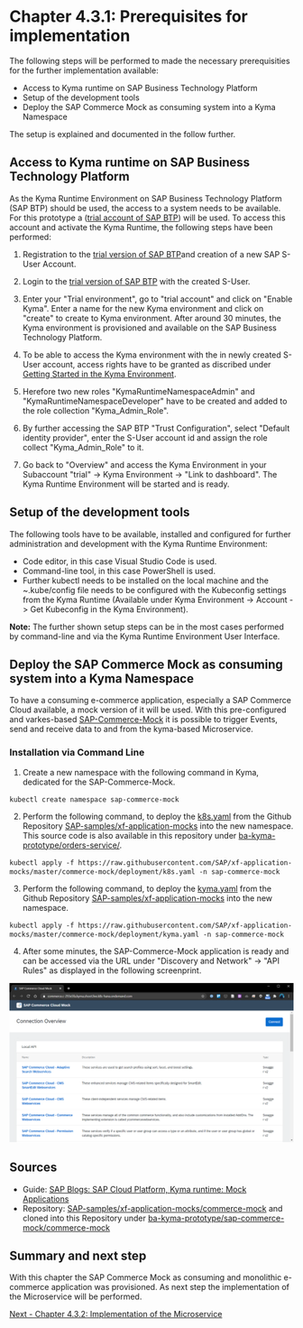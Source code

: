 # Chapter 4.3.1: Prerequisites for implementation

The following steps will be performed to made the necessary prerequisities for the further implementation available: 

* Access to Kyma runtime on SAP Business Technology Platform
* Setup of the development tools
* Deploy the SAP Commerce Mock as consuming system into a Kyma Namespace

The setup is explained and documented in the follow further.


## Access to Kyma runtime on SAP Business Technology Platform

As the Kyma Runtime Environment on SAP Business Technology Platform (SAP BTP) should be used, the access to a system needs to be available. For this prototype a ([trial account of SAP BTP](https://www.sap.com/cmp/td/sap-cloud-platform-trial.html)) will be used. To access this account and activate the Kyma Runtime, the following steps have been performed:

1. Registration to the [trial version of SAP BTP](https://www.sap.com/cmp/td/sap-cloud-platform-trial.html)and creation of a new SAP S-User Account.

2. Login to the [trial version of SAP BTP](https://www.sap.com/cmp/td/sap-cloud-platform-trial.html) with the created S-User.

3. Enter your "Trial environment", go to "trial account" and click on "Enable Kyma". Enter a name for the new Kyma environment and click on "create" to create to Kyma environment. After around 30 minutes, the Kyma environment is provisioned and available on the SAP Business Technology Platform.

4. To be able to access the Kyma environment with the in newly created S-User account, access rights have to be granted as discribed under [Getting Started in the Kyma Environment](https://help.sap.com/viewer/65de2977205c403bbc107264b8eccf4b/Cloud/en-US/d1abd18556f24fb091d081b2e3454b8b.html).

5. Herefore two new roles "KymaRuntimeNamespaceAdmin" and "KymaRuntimeNamespaceDeveloper" have to be created and added to the role collection "Kyma_Admin_Role".

6. By further accessing the SAP BTP "Trust Configuration", select "Default identity provider", enter the S-User account id and assign the role collect "Kyma_Admin_Role" to it.

7. Go back to "Overview" and access the Kyma Environment in your Subaccount "trial" -> Kyma Environment -> "Link to dashboard". The Kyma Runtime Environment will be started and is ready.


## Setup of the development tools

The following tools have to be available, installed and configured for further administration and development with the Kyma Runtime Environment:

* Code editor, in this case Visual Studio Code is used.
* Command-line tool, in this case PowerShell is used.
* Further kubectl needs to be installed on the local machine and the ~.kube/config file needs to be configured with the Kubeconfig settings from the Kyma Runtime (Available under Kyma Environment -> Account -> Get Kubeconfig in the Kyma Environment).

**Note:** The further shown setup steps can be in the most cases performed by command-line and via the Kyma Runtime Environment User Interface.


## Deploy the SAP Commerce Mock as consuming system into a Kyma Namespace

To have a consuming e-commerce application, especially a SAP Commerce Cloud available, a mock version of it will be used. With this pre-configured and varkes-based [SAP-Commerce-Mock](https://blogs.sap.com/2020/06/17/sap-cloud-platform-extension-factory-kyma-runtime-mock-applications/) it is possible to trigger Events, send and receive data to and from the kyma-based Microservice. 

### Installation via Command Line

1. Create a new namespace with the following command in Kyma, dedicated for the SAP-Commerce-Mock.

```
kubectl create namespace sap-commerce-mock
```

2. Perform the following command, to deploy the [k8s.yaml](https://raw.githubusercontent.com/SAP/xf-application-mocks/master/commerce-mock/deployment/k8s.yaml) from the Github Repository [SAP-samples/xf-application-mocks](https://github.com/SAP-samples/xf-application-mocks/tree/master/commerce-mock) into the new namespace. This source code is also available in this repository under [ba-kyma-prototype/orders-service/](https://github.com/klouisbrother/ba-kyma-prototype/tree/main/orders-service).

```
kubectl apply -f https://raw.githubusercontent.com/SAP/xf-application-mocks/master/commerce-mock/deployment/k8s.yaml -n sap-commerce-mock

```

3. Perform the following command, to deploy the [kyma.yaml](https://raw.githubusercontent.com/SAP/xf-application-mocks/master/commerce-mock/deployment/kyma.yaml) from the Github Repository [SAP-samples/xf-application-mocks](https://github.com/SAP-samples/xf-application-mocks/tree/master/commerce-mock) into the new namespace.

```
kubectl apply -f https://raw.githubusercontent.com/SAP/xf-application-mocks/master/commerce-mock/deployment/kyma.yaml -n sap-commerce-mock
```

4. After some minutes, the SAP-Commerce-Mock application is ready and can be accessed via the URL under "Discovery and Network" -> "API Rules" as displayed in the following screenprint.

![](images/01_01_SAP-Commerce-Mock-Start.png)


## Sources

* Guide: [SAP Blogs: SAP Cloud Platform, Kyma runtime: Mock Applications](https://blogs.sap.com/2020/06/17/sap-cloud-platform-extension-factory-kyma-runtime-mock-applications)
* Repository: [SAP-samples/xf-application-mocks/commerce-mock](https://github.com/SAP-samples/xf-application-mocks/tree/master/commerce-mock) and cloned into this Repository under [ba-kyma-prototype/sap-commerce-mock/commerce-mock](https://github.com/klouisbrother/ba-kyma-prototype/tree/main/sap-commerce-mock/commerce-mock)


## Summary and next step

With this chapter the SAP Commerce Mock as consuming and monolithic e-commerce application was provisioned. As next step the implementation of the Microservice will be performed.

[Next - Chapter 4.3.2: Implementation of the Microservice](https://github.com/klouisbrother/ba-kyma-prototype/blob/main/documentation/4.3.2_implementation.md) 